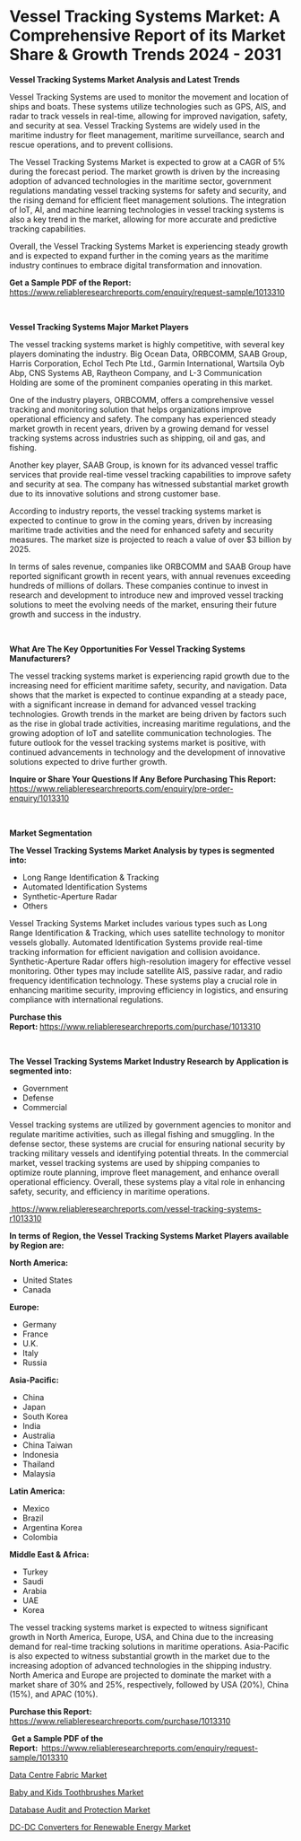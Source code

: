 <p><h1>Vessel Tracking Systems Market: A Comprehensive Report of its Market Share & Growth Trends 2024 - 2031</h1></p><p><strong>Vessel Tracking Systems Market Analysis and Latest Trends</strong></p>
<p><p>Vessel Tracking Systems are used to monitor the movement and location of ships and boats. These systems utilize technologies such as GPS, AIS, and radar to track vessels in real-time, allowing for improved navigation, safety, and security at sea. Vessel Tracking Systems are widely used in the maritime industry for fleet management, maritime surveillance, search and rescue operations, and to prevent collisions.</p><p>The Vessel Tracking Systems Market is expected to grow at a CAGR of 5% during the forecast period. The market growth is driven by the increasing adoption of advanced technologies in the maritime sector, government regulations mandating vessel tracking systems for safety and security, and the rising demand for efficient fleet management solutions. The integration of IoT, AI, and machine learning technologies in vessel tracking systems is also a key trend in the market, allowing for more accurate and predictive tracking capabilities.</p><p>Overall, the Vessel Tracking Systems Market is experiencing steady growth and is expected to expand further in the coming years as the maritime industry continues to embrace digital transformation and innovation.</p></p>
<p><strong>Get a Sample PDF of the Report:&nbsp;</strong> <a href="https://www.reliableresearchreports.com/enquiry/request-sample/1013310">https://www.reliableresearchreports.com/enquiry/request-sample/1013310</a></p>
<p>&nbsp;</p>
<p><strong>Vessel Tracking Systems Major Market Players</strong></p>
<p><p>The vessel tracking systems market is highly competitive, with several key players dominating the industry. Big Ocean Data, ORBCOMM, SAAB Group, Harris Corporation, Echol Tech Pte Ltd., Garmin International, Wartsila Oyb Abp, CNS Systems AB, Raytheon Company, and L-3 Communication Holding are some of the prominent companies operating in this market.</p><p>One of the industry players, ORBCOMM, offers a comprehensive vessel tracking and monitoring solution that helps organizations improve operational efficiency and safety. The company has experienced steady market growth in recent years, driven by a growing demand for vessel tracking systems across industries such as shipping, oil and gas, and fishing.</p><p>Another key player, SAAB Group, is known for its advanced vessel traffic services that provide real-time vessel tracking capabilities to improve safety and security at sea. The company has witnessed substantial market growth due to its innovative solutions and strong customer base.</p><p>According to industry reports, the vessel tracking systems market is expected to continue to grow in the coming years, driven by increasing maritime trade activities and the need for enhanced safety and security measures. The market size is projected to reach a value of over $3 billion by 2025.</p><p>In terms of sales revenue, companies like ORBCOMM and SAAB Group have reported significant growth in recent years, with annual revenues exceeding hundreds of millions of dollars. These companies continue to invest in research and development to introduce new and improved vessel tracking solutions to meet the evolving needs of the market, ensuring their future growth and success in the industry.</p></p>
<p>&nbsp;</p>
<p><strong>What Are The Key Opportunities For Vessel Tracking Systems Manufacturers?</strong></p>
<p><p>The vessel tracking systems market is experiencing rapid growth due to the increasing need for efficient maritime safety, security, and navigation. Data shows that the market is expected to continue expanding at a steady pace, with a significant increase in demand for advanced vessel tracking technologies. Growth trends in the market are being driven by factors such as the rise in global trade activities, increasing maritime regulations, and the growing adoption of IoT and satellite communication technologies. The future outlook for the vessel tracking systems market is positive, with continued advancements in technology and the development of innovative solutions expected to drive further growth.</p></p>
<p><strong>Inquire or Share Your Questions If Any Before Purchasing This Report:</strong> <a href="https://www.reliableresearchreports.com/enquiry/pre-order-enquiry/1013310">https://www.reliableresearchreports.com/enquiry/pre-order-enquiry/1013310</a></p>
<p>&nbsp;</p>
<p><strong>Market Segmentation</strong></p>
<p><strong>The Vessel Tracking Systems Market Analysis by types is segmented into:</strong></p>
<p><ul><li>Long Range Identification & Tracking</li><li>Automated Identification Systems</li><li>Synthetic-Aperture Radar</li><li>Others</li></ul></p>
<p><p>Vessel Tracking Systems Market includes various types such as Long Range Identification & Tracking, which uses satellite technology to monitor vessels globally. Automated Identification Systems provide real-time tracking information for efficient navigation and collision avoidance. Synthetic-Aperture Radar offers high-resolution imagery for effective vessel monitoring. Other types may include satellite AIS, passive radar, and radio frequency identification technology. These systems play a crucial role in enhancing maritime security, improving efficiency in logistics, and ensuring compliance with international regulations.</p></p>
<p><strong>Purchase this Report:&nbsp;</strong><a href="https://www.reliableresearchreports.com/purchase/1013310">https://www.reliableresearchreports.com/purchase/1013310</a></p>
<p>&nbsp;</p>
<p><strong>The Vessel Tracking Systems Market Industry Research by Application is segmented into:</strong></p>
<p><ul><li>Government</li><li>Defense</li><li>Commercial</li></ul></p>
<p><p>Vessel tracking systems are utilized by government agencies to monitor and regulate maritime activities, such as illegal fishing and smuggling. In the defense sector, these systems are crucial for ensuring national security by tracking military vessels and identifying potential threats. In the commercial market, vessel tracking systems are used by shipping companies to optimize route planning, improve fleet management, and enhance overall operational efficiency. Overall, these systems play a vital role in enhancing safety, security, and efficiency in maritime operations.</p></p>
<p><a href="https://www.reliableresearchreports.com/vessel-tracking-systems-r1013310">&nbsp;https://www.reliableresearchreports.com/vessel-tracking-systems-r1013310</a></p>
<p><strong>In terms of Region, the Vessel Tracking Systems Market Players available by Region are:</strong></p>
<p>
    <p> <strong> North America: </strong>
        <ul>
            <li>United States</li>
            <li>Canada</li>
        </ul>
        </p> 
    <p> <strong> Europe: </strong>
        <ul>
            <li>Germany</li>
            <li>France</li>
            <li>U.K.</li>
            <li>Italy</li>
            <li>Russia</li>
        </ul>
        </p> 
    <p> <strong> Asia-Pacific: </strong>
        <ul>
            <li>China</li>
            <li>Japan</li>
            <li>South Korea</li>
            <li>India</li>
            <li>Australia</li>
            <li>China Taiwan</li>
            <li>Indonesia</li>
            <li>Thailand</li>
            <li>Malaysia</li>
        </ul>
        </p> 
    <p> <strong> Latin America: </strong>
        <ul>
            <li>Mexico</li>
            <li>Brazil</li>
            <li>Argentina Korea</li>
            <li>Colombia</li>
        </ul>
        </p> 
    <p> <strong> Middle East & Africa: </strong>
        <ul>
            <li>Turkey</li>
            <li>Saudi</li>
            <li>Arabia</li>
            <li>UAE</li>
            <li>Korea</li>
        </ul>
    </p>
    </p>
<p><p>The vessel tracking systems market is expected to witness significant growth in North America, Europe, USA, and China due to the increasing demand for real-time tracking solutions in maritime operations. Asia-Pacific is also expected to witness substantial growth in the market due to the increasing adoption of advanced technologies in the shipping industry. North America and Europe are projected to dominate the market with a market share of 30% and 25%, respectively, followed by USA (20%), China (15%), and APAC (10%).</p></p>
<p><strong>Purchase this Report: </strong><a href="https://www.reliableresearchreports.com/purchase/1013310">https://www.reliableresearchreports.com/purchase/1013310</a></p>
<p>&nbsp;<strong>Get a Sample PDF of the Report:&nbsp;&nbsp;</strong><a href="https://www.reliableresearchreports.com/enquiry/request-sample/1013310">https://www.reliableresearchreports.com/enquiry/request-sample/1013310</a></p>
<p><strong></strong></p>
<p><p><a href="https://github.com/LeilaniWyman2021/Market-Research-Report-List-1/blob/main/data-centre-fabric-market.md">Data Centre Fabric Market</a></p><p><a href="https://www.linkedin.com/pulse/baby-kids-toothbrushes-market-analysis-its-cagr-segmentation-global-feevf?trackingId=hKnj6yjQc%2F9Qj6M0XcT6cA%3D%3D">Baby and Kids Toothbrushes Market</a></p><p><a href="https://github.com/NikolasKirlin2023/Market-Research-Report-List-1/blob/main/database-audit-and-protection-market.md">Database Audit and Protection Market</a></p><p><a href="https://www.linkedin.com/pulse/dc-dc-converters-renewable-energy-market-outlook-industry-overview-kokrf">DC-DC Converters for Renewable Energy Market</a></p></p>